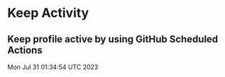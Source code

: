# Keep Activity 
Keep profile active by using GitHub Scheduled Actions
--- 
Mon Jul 31 01:34:54 UTC 2023